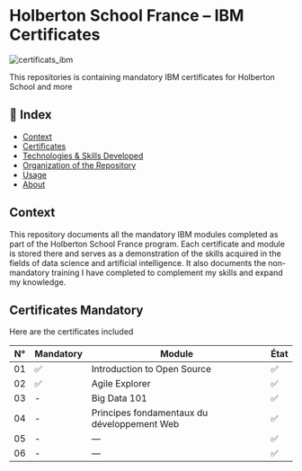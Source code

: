 # Holberton School France – IBM Certificates

![certificats_ibm](https://media1.giphy.com/media/v1.Y2lkPTc5MGI3NjExcjA1ZW5tbTdnNmNkOHo4dmRzM3BlMTRmcnVoaGU0d3RpNmdhNjdheSZlcD12MV9pbnRlcm5hbF9naWZfYnlfaWQmY3Q9Zw/E8xusSHsJGepz3UbtX/giphy.gif)

This repositories is containing mandatory IBM certificates for Holberton School and more
  
## 🧾 Index

- [Context](#context)
- [Certificates](#-certificates)
- [Technologies & Skills Developed](#technologies--skills-developed)
- [Organization of the Repository](#organization-of-the-repository)
- [Usage](#usage)
- [About](#about)
  
## Context

This repository documents all the mandatory IBM modules completed as part of the Holberton School France program. Each certificate and module is stored there and serves as a demonstration of the skills acquired in the fields of data science and artificial intelligence.
It also documents the non-mandatory training I have completed to complement my skills and expand my knowledge.

## Certificates Mandatory
  
Here are the certificates included
  
| N°  | Mandatory | Module                                           | État |
|-----|-----------|--------------------------------------------------|------|
| 01  | ✅ | Introduction to Open Source                     | ✅   |
| 02  | ✅  | Agile Explorer                                  | ✅   |
| 03  |-| Big Data 101                                     | ✅   |
| 04  |-| Principes fondamentaux du développement Web      | ✅   |
| 05  |-| —                                                | ✅   |
| 06  |-| —                                                | ✅   |


